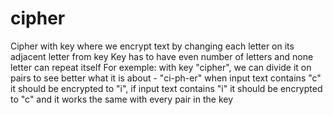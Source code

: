 # cipher
Cipher with key where we encrypt text by changing each letter on its adjacent letter from key 
Key has to have even number of letters and none letter can repeat itself
For exemple:
with key "cipher", we can divide it on pairs to see better what it is about - "ci-ph-er" 
when input text contains "c" it should be encrypted to "i", if input text contains "i" it should be encrypted to "c" and it works the same with every pair in the key
